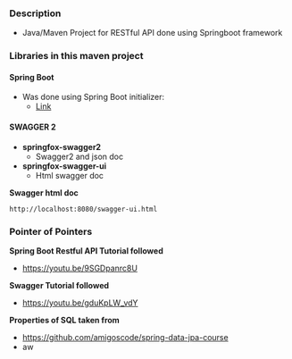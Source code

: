 ###  Description

- Java/Maven Project for RESTful API done using Springboot framework

### Libraries in this maven project

#### Spring Boot
- Was done using Spring Boot initializer:
  - [Link](https://start.spring.io/#!type=maven-project&language=java&platformVersion=3.1.2&packaging=jar&jvmVersion=11&groupId=com.balartinc&artifactId=springbootrestapi&name=springbootrestapi&description=Demo%20project%20for%20Spring%20Boot&packageName=com.balartinc.springbootrestapi&dependencies=lombok,web,data-jpa,postgresql )

#### SWAGGER 2

- **springfox-swagger2**
  - Swagger2 and json doc
- **springfox-swagger-ui**
  - Html swagger doc

**Swagger html doc**

`http://localhost:8080/swagger-ui.html`

### Pointer of Pointers

**Spring Boot Restful API Tutorial followed**
- https://youtu.be/9SGDpanrc8U

**Swagger Tutorial followed**
- https://youtu.be/gduKpLW_vdY

**Properties of SQL taken from**
- https://github.com/amigoscode/spring-data-jpa-course
- aw